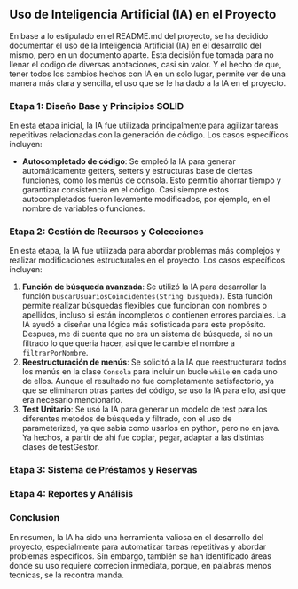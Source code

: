 
## Uso de Inteligencia Artificial (IA) en el Proyecto

En base a lo estipulado en el README.md del proyecto, se ha decidido documentar el uso de la Inteligencia Artificial (IA) en el desarrollo del mismo, pero en un documento aparte. Esta decisión fue tomada para no llenar el codigo de diversas anotaciones, casi sin valor. Y el hecho de que, tener todos los cambios hechos con IA en un solo lugar, permite ver de una manera más clara y sencilla, el uso que se le ha dado a la IA en el proyecto.

### Etapa 1: Diseño Base y Principios SOLID
En esta etapa inicial, la IA fue utilizada principalmente para agilizar tareas repetitivas relacionadas con la generación de código. Los casos específicos incluyen:
- **Autocompletado de código**: Se empleó la IA para generar automáticamente getters, setters y estructuras base de ciertas funciones, como los menús de consola. Esto permitió ahorrar tiempo y garantizar consistencia en el código. Casi siempre estos autocompletados fueron levemente modificados, por ejemplo, en el nombre de variables o funciones.

### Etapa 2: Gestión de Recursos y Colecciones
En esta etapa, la IA fue utilizada para abordar problemas más complejos y realizar modificaciones estructurales en el proyecto. Los casos específicos incluyen:
1. **Función de búsqueda avanzada**: Se utilizó la IA para desarrollar la función `buscarUsuariosCoincidentes(String busqueda)`. Esta función permite realizar búsquedas flexibles que funcionan con nombres o apellidos, incluso si están incompletos o contienen errores parciales. La IA ayudó a diseñar una lógica más sofisticada para este propósito. Despues, me di cuenta que no era un sistema de búsqueda, si no un filtrado lo que queria hacer, asi que le cambie el nombre a `filtrarPorNombre`.
2. **Reestructuración de menús**: Se solicitó a la IA que reestructurara todos los menús en la clase `Consola` para incluir un bucle `while` en cada uno de ellos. Aunque el resultado no fue completamente satisfactorio, ya que se eliminaron otras partes del código, se uso la IA para ello, asi que era necesario mencionarlo.
3. **Test Unitario**: Se usó la IA para generar un modelo de test para los diferentes metodos de búsqueda y filtrado, con el uso de parameterized, ya que sabía como usarlos en python, pero no en java. Ya hechos, a partir de ahi fue copiar, pegar, adaptar a las distintas clases de testGestor.

### Etapa 3: Sistema de Préstamos y Reservas



### Etapa 4: Reportes y Análisis


### Conclusion
En resumen, la IA ha sido una herramienta valiosa en el desarrollo del proyecto, especialmente para automatizar tareas repetitivas y abordar problemas específicos. Sin embargo, también se han identificado áreas donde su uso requiere correcion inmediata, porque, en palabras menos tecnicas, se la recontra manda.